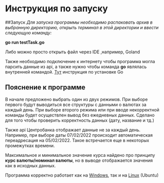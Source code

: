# Инструкция по запуску

##Запуск
*Для запуска программы необходимо распаковать архив в выбранную директорию, открыть терминал в этой директории и ввести следующую команду:*

**go run testTask.go**

Либо можно просто открыть файл через IDE ,например, Goland

Также необходимо подключение к интернету чтобы программа могла парсить данные из api, а также нужно чтобы команда **go** являлась внутренней командой. [Тут](https://go.dev/dl/) инструкция по установке Go
## Пояснение к программе
В начале предложено выбрать один из двух режимов. При выборе первого будут выводиться все структуры с данными о валютах за каждый день. При выборе второго режима или при вводе некорректной команды будет осуществлен вывод без ежедневных данных. Сделано для того чтобы проверить корректность данных (дату, название и тд.)

Также api Центробанка отображает данные не за каждый день. Например, при выборе даты 07/02/2022 происходит автоматическая переадресация на 05/02/2022. Такое встречается еще в некоторых промежутках времени.

Максимальное и минимальное значение курса найдено про принципу **курс валюты/номинал валюты**, но в выводе отображается значения как в исходных данных.




Программа корректно работает как на [Windows](https://ibb.co/NZqvGP0), так и на [Linux](https://ibb.co/NjP61Kk) (Ubuntu)


